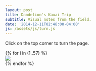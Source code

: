 ```yaml
---
layout: post
title: Dandelion's Kauai Trip
subtitle: Visual notes from the field.
date: '2014-12-11T02:48:00-04:00'
js: /assets/js/turn.js
---
```


Click on the top corner to turn the page.

<div id="sketchbook">
{% for i in (1..57) %}
<div>
<img src="/assets/images/sketches/dandelion-summer/dandelion-notebook-{{ i }}.jpeg"/>
</div>
{% endfor %}
</div>

<script type="text/javascript">
$("#sketchbook").turn({
	display: 'double',
	acceleration: true,
});

</script>
